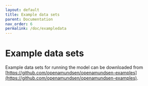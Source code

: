```yaml
---
layout: default
title: Example data sets
parent: Documentation
nav_order: 6
permalink: /doc/exampledata
---
```


# Example data sets

Example data sets for running the model can be downloaded from [https://github.com/openamundsen/openamundsen-examples](https://github.com/openamundsen/openamundsen-examples).
